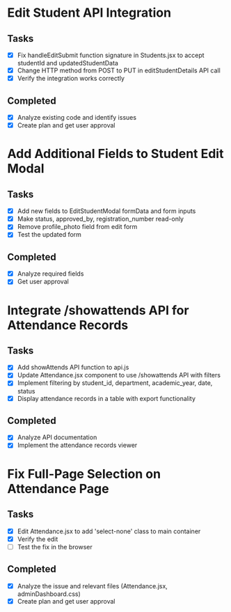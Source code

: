 # Edit Student API Integration

## Tasks
- [x] Fix handleEditSubmit function signature in Students.jsx to accept studentId and updatedStudentData
- [x] Change HTTP method from POST to PUT in editStudentDetails API call
- [x] Verify the integration works correctly

## Completed
- [x] Analyze existing code and identify issues
- [x] Create plan and get user approval

# Add Additional Fields to Student Edit Modal

## Tasks
- [x] Add new fields to EditStudentModal formData and form inputs
- [x] Make status, approved_by, registration_number read-only
- [x] Remove profile_photo field from edit form
- [x] Test the updated form

## Completed
- [x] Analyze required fields
- [x] Get user approval

# Integrate /showattends API for Attendance Records

## Tasks
- [x] Add showAttends API function to api.js
- [x] Update Attendance.jsx component to use /showattends API with filters
- [x] Implement filtering by student_id, department, academic_year, date, status
- [x] Display attendance records in a table with export functionality

## Completed
- [x] Analyze API documentation
- [x] Implement the attendance records viewer

# Fix Full-Page Selection on Attendance Page

## Tasks
- [x] Edit Attendance.jsx to add 'select-none' class to main container
- [x] Verify the edit
- [ ] Test the fix in the browser

## Completed
- [x] Analyze the issue and relevant files (Attendance.jsx, adminDashboard.css)
- [x] Create plan and get user approval
